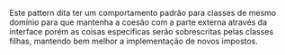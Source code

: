 Este pattern dita ter um comportamento padrão para classes de mesmo domínio
para que mantenha a coesão com a parte externa através da interface porém as
coisas específicas serão sobrescritas pelas classes filhas, mantendo bem
melhor a implementação de novos impostos.